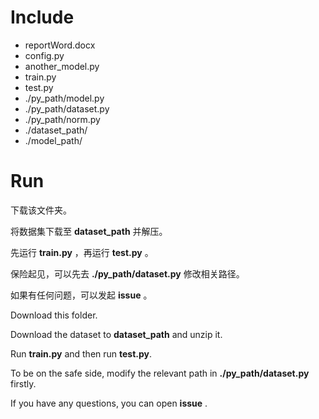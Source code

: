 # Include

* reportWord.docx
* config.py
* another_model.py
* train.py
* test.py
* ./py_path/model.py
* ./py_path/dataset.py
* ./py_path/norm.py
* ./dataset_path/
* ./model_path/

# Run

下载该文件夹。

将数据集下载至 **dataset_path** 并解压。

先运行 **train.py** ，再运行 **test.py** 。

保险起见，可以先去 **./py_path/dataset.py** 修改相关路径。

如果有任何问题，可以发起 **issue** 。

Download this folder.

Download the dataset to **dataset_path** and unzip it.

Run **train.py** and then run **test.py**.

To be on the safe side, modify the relevant path in **./py_path/dataset.py** firstly.

If you have any questions, you can open **issue** .
